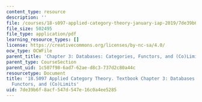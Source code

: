 ```yaml
---
content_type: resource
description: ''
file: /courses/18-s097-applied-category-theory-january-iap-2019/7de39b6f8acf547d547e16c0a4ee5285_18-s097iap19ch3.pdf
file_size: 502495
file_type: application/pdf
learning_resource_types: []
license: https://creativecommons.org/licenses/by-nc-sa/4.0/
ocw_type: OCWFile
parent_title: 'Chapter 3: Databases: Categories, Functors, and (Co)Limits'
parent_type: CourseSection
parent_uid: 1c507f98-6ad7-62ae-d8c3-737d2c80a44c
resourcetype: Document
title: '18.S097 Applied Category Theory. Textbook Chapter 3: Databases: Categories,
  Functors, and (Co)Limits'
uid: 7de39b6f-8acf-547d-547e-16c0a4ee5285
---
```

